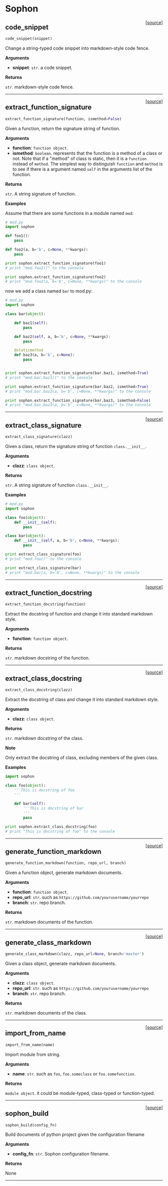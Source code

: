 # Sophon

<span style="float:right;">[[source]](https://github.com/monitor1379/sophon/blob/master/sophon/core.py#L226)</span>

## code_snippet

```python
code_snippet(snippet)
```

Change a string-typed code snippet into markdown-style code fence.

**Arguments**

- **snippet**: `str`. a code snippet.

**Returns**

`str`. markdown-style code fence.

---

<span style="float:right;">[[source]](https://github.com/monitor1379/sophon/blob/master/sophon/core.py#L26)</span>

## extract_function_signature

```python
extract_function_signature(function, ismethod=False)
```

Given a function, return the signature string of function.

**Arguments**

- **function**: `function object`.
- **ismethod**: `boolean`. represents that the function is a method of a class or not.
    Note that if a "method" of class is static, then it is a `function` instead of `method`.
    The simplest way to distinguish `function` and `method` is to see if there is a argument
    named `self` in the arguments list of the function.

**Returns**

`str`. A string signature of function.

**Examples**

Assume that there are some functions in a module named `mod`:
```python
# mod.py
import sophon

def foo1():
    pass

def foo2(a, b='b', c=None, **kwargs):
    pass

print sophon.extract_function_signature(foo1)
# print "mod.foo1()" to the console

print sophon.extract_function_signature(foo2)
# print "mod.foo2(a, b='b', c=None, **kwargs)" to the console
```

now we add a class named `bar` to mod.py:
```python
# mod.py
import sophon

class bar(object):

    def baz1(self):
        pass

    def baz2(self, a, b='b', c=None, **kwargs):
        pass

    @staticmethod
    def baz3(a, b='b', c=None):
        pass


print sophon.extract_function_signature(bar.baz1, ismethod=True)
# print "mod.bar.baz1()" to the console

print sophon.extract_function_signature(bar.baz2, ismethod=True)
# print "mod.bar.baz2(a, b='b', c=None, **kwargs)" to the console

print sophon.extract_function_signature(bar.baz3, ismethod=False)
# print "mod.bar.baz3(a, b='b', c=None, **kwargs)" to the console
```

---

<span style="float:right;">[[source]](https://github.com/monitor1379/sophon/blob/master/sophon/core.py#L126)</span>

## extract_class_signature

```python
extract_class_signature(clazz)
```

Given a class, return the signature string of function `class.__init__`.

**Arguments**

- **clazz**: `class object`.

**Returns**

`str`. A string signature of function `class.__init__`.

**Examples**

```python
# mod.py
import sophon

class foo(object):
    def __init__(self):
        pass

class bar(object):
    def __init__(self, a, b='b', c=None, **kwargs):
        pass

print extract_class_signature(foo)
# print "mod.foo()" to the console

print extract_class_signature(bar)
# print "mod.bar(a, b='b', c=None, **kwargs)" to the console
```

---

<span style="float:right;">[[source]](https://github.com/monitor1379/sophon/blob/master/sophon/core.py#L165)</span>

## extract_function_docstring

```python
extract_function_docstring(function)
```

Extract the docstring of function and change it into standard markdown style.

**Arguments**

- **function**: `function object`.

**Returns**

`str`. markdown docstring of the function.

---

<span style="float:right;">[[source]](https://github.com/monitor1379/sophon/blob/master/sophon/core.py#L193)</span>

## extract_class_docstring

```python
extract_class_docstring(clazz)
```

Extract the docstring of class and change it into standard markdown style.

**Arguments**

- **clazz**: `class object`.

**Returns**

`str`. markdown docstring of the class.

**Note**

Only extract the docstring of class, excluding members of the given class.

**Examples**

```python
import sophon

class foo(object):
    '''This is docstring of foo
    '''

    def bar(self):
        '''This is docstring of bar
        '''
        pass

print sophon.extract_class_docstring(foo)
# print "This is docstring of foo" to the console

```

---

<span style="float:right;">[[source]](https://github.com/monitor1379/sophon/blob/master/sophon/core.py#L277)</span>

## generate_function_markdown

```python
generate_function_markdown(function, repo_url, branch)
```

Given a function object, generate markdown documents.

**Arguments**

- **function**: `function object`.
- **repo_url**: `str`. such as `https://github.com/yourusername/yourrepo`
- **branch**: `str`. repo branch.

**Returns**

`str`. markdown documents of the function.

---

<span style="float:right;">[[source]](https://github.com/monitor1379/sophon/blob/master/sophon/core.py#L302)</span>

## generate_class_markdown

```python
generate_class_markdown(clazz, repo_url=None, branch='master')
```

Given a class object, generate markdown documents.

**Arguments**

- **clazz**: `class object`.
- **repo_url**: `str`. such as `https://github.com/yourusername/yourrepo`
- **branch**: `str`. repo branch.

**Returns**

`str`. markdown documents of the class.

---

<span style="float:right;">[[source]](https://github.com/monitor1379/sophon/blob/master/sophon/core.py#L242)</span>

## import_from_name

```python
import_from_name(name)
```

Import module from string.

**Arguments**

- **name**: `str`. such as `foo`, `foo.someclass` or `foo.somefunction`.

**Returns**

`module object`. it could be module-typed, class-typed or function-typed.

---

<span style="float:right;">[[source]](https://github.com/monitor1379/sophon/blob/master/sophon/core.py#L326)</span>

## sophon_build

```python
sophon_build(config_fn)
```

Build documents of python project given the configuration filename

**Arguments**

- **config_fn**: `str`. Sophon configuration filename.

**Returns**

None

---

